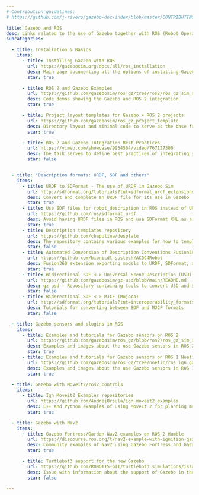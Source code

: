 ```yaml
---
# Contribution guidelines:
# https://github.com/j-rivero/gazebo-doc-index/blob/master/CONTRIBUTING.md

title: Gazebo and ROS
desc: Links related to the use of Gazebo together with ROS (Robot Operative System)
subcategories:

  - title: Installation & Basics
    items:
      - title: Installing Gazebo with ROS
        url: https://gazebosim.org/docs/all/ros_installation
        desc: Main page documenting all the options of installing Gazebo and ROS together
        star: true

      - title: ROS 2 and Gazebo Examples
        url: https://github.com/gazebosim/ros_gz/tree/ros2/ros_gz_sim_demos
        desc: Code demos showing the Gazebo and ROS 2 integration
        star: true

      - title: Project layout templates for Gazebo + ROS 2 projects
        url: https://github.com/gazebosim/ros_gz_project_template
        desc: Directory layout and minimal code to serve as the base for new Gazebo + ROS projects
        star: true

      - title: ROS 2 and Gazebo Integration Best Practices
        url: https://vimeo.com/showcase/9954564/video/767127300
        desc: The talk serves to define best practices of integrating simulation with ROS 2
        star: false


  - title: "Description formats: URDF, SDF and others"
    items:
      - title: URDF to SDFormat - The use of URDF in Gazebo Sim
        url: http://sdformat.org/tutorials?tut=sdformat_urdf_extensions&cat=specification&
        desc: Convert and complete an URDF file for its use in Gazebo
        star: true
      - title: Use SDF files for robot_description in ROS instead of URDF
        url: https://github.com/ros/sdformat_urdf
        desc: Avoid having URDF files in ROS and use SDFormat XML as a robot_description (with limitations)
        star: true
      - title: Description templates repository
        url: https://github.com/chapulina/desplate
        desc: The repository contains various examples for how to template description files in ROS 2
        star: false
      - title: Automated Conversion of Description Conventions Fusion360 Add-In.
        url: https://github.com/bionicdl-sustech/ACDC4Robot
        desc: Fusion360 extension exporting models to URDF, SDFormat, and MJCF
        star: true
      - title: Bidirectional SDF <-> Universal Scene Description (USD) converter
        url: https://github.com/gazebosim/gz-usd/blob/main/README.md
        desc: gz-usd - Repository containing tools to convert USD and SDFormat
        star: false
      - title: Biderectional SDF <-> MJCF (Mujoco)
        url: http://sdformat.org/tutorials?tut=interoperability_formats&cat=developers&#mjcf
        desc: Tutorials for converting between SDF and MJCF formats
        star: false

  - title: Gazebo sensors and plugins in ROS
    items:
      - title: Examples and tutorials for Gazebo sensors on ROS 2
        url: https://github.com/gazebosim/ros_gz/blob/ros2/ros_gz_sim_demos/README.md
        desc: Examples and images about the use Gazebo sensors in ROS 2 with the ros_gz bridge
        star: true
      - title: Examples and tutorials for Gazebo sensors on ROS 1 Noetic
        url: https://github.com/gazebosim/ros_gz/tree/noetic/ros_ign_gazebo_demos
        desc: Examples and images about the use Gazebo sensors in ROS 1 with the ros_gz/ros_ign bridge
        star: true

  - title: Gazebo with Moveit2/ros2_controls
    items:
      - title: Ign Moveit2 Examples repositories
        url: https://github.com/AndrejOrsula/ign_moveit2_examples
        desc: C++ and Python examples of using MoveIt 2 for planning motions that are executed inside Gazebo simulation environment
        star: true

  - title: Gazebo with Nav2
    items:
      - title: Gazebo Fortress/Garden Nav2 examples on ROS 2 Humble
        url: https://discourse.ros.org/t/nav2-example-with-ignition-gazebo-fortress/31174
        desc: Community examples of Nav2 using Gazebo Fortress and Garden on ROS 2 Humble
        star: true

      - title: Turtlebot3 support for the new Gazebo
        url: https://github.com/ROBOTIS-GIT/turtlebot3_simulations/issues/196
        desc: Issue with information about the support of Gazebo in the Turtlebot3
        star: false

---
```

